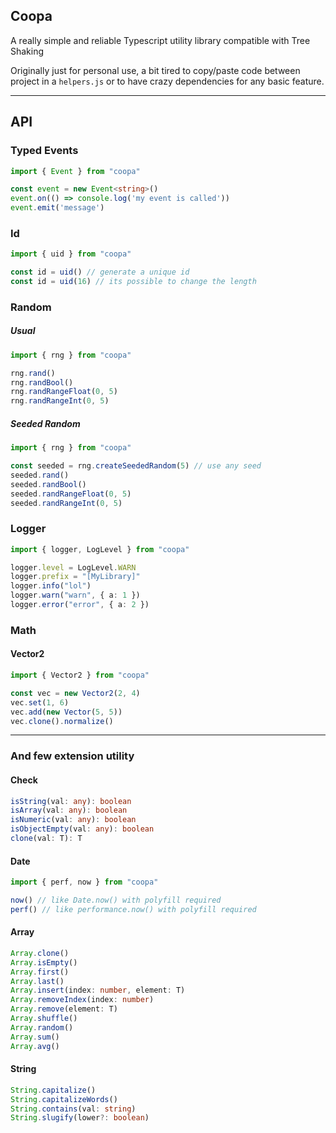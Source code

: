 ## Coopa

A really simple and reliable Typescript utility library compatible with Tree Shaking

Originally just for personal use, a bit tired to copy/paste code between project in a `helpers.js` or to have crazy dependencies for any basic feature.

___
## API

### Typed Events
```ts
import { Event } from "coopa"

const event = new Event<string>()
event.on(() => console.log('my event is called'))
event.emit('message')
```
### Id
```ts
import { uid } from "coopa"

const id = uid() // generate a unique id
const id = uid(16) // its possible to change the length
```
### Random

##### Usual
```ts
import { rng } from "coopa"

rng.rand()
rng.randBool()
rng.randRangeFloat(0, 5)
rng.randRangeInt(0, 5)
```

##### Seeded Random
```ts
import { rng } from "coopa"

const seeded = rng.createSeededRandom(5) // use any seed
seeded.rand()
seeded.randBool()
seeded.randRangeFloat(0, 5)
seeded.randRangeInt(0, 5)
```

### Logger
```ts
import { logger, LogLevel } from "coopa"

logger.level = LogLevel.WARN
logger.prefix = "[MyLibrary]"
logger.info("lol")
logger.warn("warn", { a: 1 })
logger.error("error", { a: 2 })
```

### Math

#### Vector2
```ts
import { Vector2 } from "coopa"

const vec = new Vector2(2, 4)
vec.set(1, 6)
vec.add(new Vector(5, 5))
vec.clone().normalize()
```

___
### And few extension utility

#### Check
```ts
isString(val: any): boolean
isArray(val: any): boolean
isNumeric(val: any): boolean
isObjectEmpty(val: any): boolean
clone(val: T): T
```

#### Date
```ts
import { perf, now } from "coopa"

now() // like Date.now() with polyfill required
perf() // like performance.now() with polyfill required
```


#### Array
```ts
Array.clone()
Array.isEmpty()
Array.first()
Array.last()
Array.insert(index: number, element: T)
Array.removeIndex(index: number)
Array.remove(element: T)
Array.shuffle()
Array.random()
Array.sum()
Array.avg()
```

#### String
```ts
String.capitalize()
String.capitalizeWords()
String.contains(val: string)
String.slugify(lower?: boolean)
```
